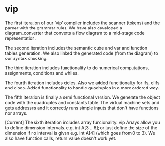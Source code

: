 # vip

The first iteration of our ‘vip’ compiler includes the scanner (tokens) and the parser with the grammar rules. We have also developed a diagram_converter that converts a flow diagram to a mid-stage code representation.

The second iteration includes the semantic cube and var and function tables generation. We also linked the generated code (from the diagram) to our syntax checking.

The third iteration includes functionality to do numerical computations, assignments, conditions and whiles.

The fourth iteration includes cicles. Also we added funcitionality for ifs, elifs and elses. Added functionality to handle quadruples in a more ordered way.

The fifth iteration is finally a semi functional version. We generate the object code with the quadruples and constants table. The virtual machine sets and gets addresses and it correctly runs simple inputs that don't have functions nor arrays.

[Current] The sixth iteration includes array funcionality. vip Arrays allow you to define dimension intervals. e.g. int A[3 .. 6]; or just define the size of the dimension if no interval is given e.g. int A[4] (which goes from 0 to 3). We also have function calls, return value doesn't work yet.